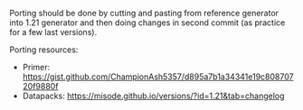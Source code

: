 Porting should be done by cutting and pasting from reference generator into 1.21 generator and then doing changes in second commit (as practice for a few last versions).

Porting resources:

* Primer: https://gist.github.com/ChampionAsh5357/d895a7b1a34341e19c80870720f9880f
* Datapacks: https://misode.github.io/versions/?id=1.21&tab=changelog